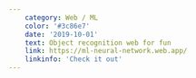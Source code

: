 ```yaml
---
    category: Web / ML
    color: '#3c86e7'
    date: '2019-10-01'
    text: Object recognition web for fun
    link: https://ml-neural-network.web.app/
    linkinfo: 'Check it out'
---
```

